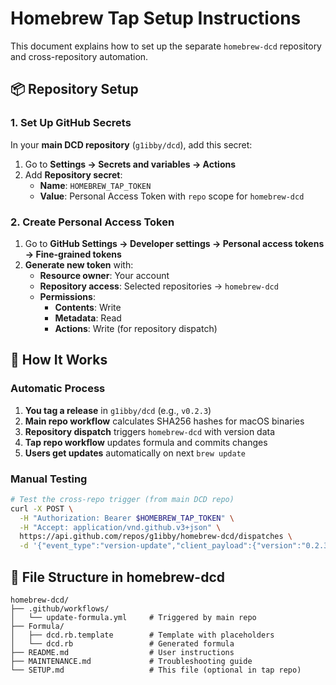 # Homebrew Tap Setup Instructions

This document explains how to set up the separate `homebrew-dcd` repository and cross-repository automation.

## 📦 Repository Setup

### 1. Set Up GitHub Secrets

In your **main DCD repository** (`g1ibby/dcd`), add this secret:

1. Go to **Settings → Secrets and variables → Actions**
2. Add **Repository secret**:
   - **Name**: `HOMEBREW_TAP_TOKEN`
   - **Value**: Personal Access Token with `repo` scope for `homebrew-dcd`

### 2. Create Personal Access Token

1. Go to **GitHub Settings → Developer settings → Personal access tokens → Fine-grained tokens**
2. **Generate new token** with:
   - **Resource owner**: Your account
   - **Repository access**: Selected repositories → `homebrew-dcd`
   - **Permissions**: 
     - **Contents**: Write
     - **Metadata**: Read
     - **Actions**: Write (for repository dispatch)

## 🔄 How It Works

### Automatic Process
1. **You tag a release** in `g1ibby/dcd` (e.g., `v0.2.3`)
2. **Main repo workflow** calculates SHA256 hashes for macOS binaries
3. **Repository dispatch** triggers `homebrew-dcd` with version data
4. **Tap repo workflow** updates formula and commits changes
5. **Users get updates** automatically on next `brew update`

### Manual Testing
```bash
# Test the cross-repo trigger (from main DCD repo)
curl -X POST \
  -H "Authorization: Bearer $HOMEBREW_TAP_TOKEN" \
  -H "Accept: application/vnd.github.v3+json" \
  https://api.github.com/repos/g1ibby/homebrew-dcd/dispatches \
  -d '{"event_type":"version-update","client_payload":{"version":"0.2.3","sha256_intel":"d472ca0fc5bb77d4f84bfff617b54258579dcdb64c164e9a840824af66340d78","sha256_arm":"393d9ef83145d0d947ce7c18a3564233740c9678f13b1f23a15502b053523cf4"}}'
```

## 🔧 File Structure in homebrew-dcd

```
homebrew-dcd/
├── .github/workflows/
│   └── update-formula.yml     # Triggered by main repo
├── Formula/
│   ├── dcd.rb.template        # Template with placeholders
│   └── dcd.rb                 # Generated formula
├── README.md                  # User instructions
├── MAINTENANCE.md             # Troubleshooting guide
└── SETUP.md                   # This file (optional in tap repo)
```

